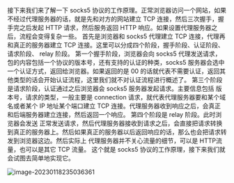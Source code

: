 接下来我们来了解一下 socks5 协议的工作原理。正常浏览器访问一个网站，如果不经过代理服务器的话，就是先和对方的网站建立 TCP 连接，然后三次握手，握手完之后发起 HTTP 请求，然后服务返回 HTTP 响应。如果设置代理服务器之后，流程会变得复杂一些。
首先是浏览器和 socks5 代理建立 TCP 连接，代理再和真正的服务器建立 TCP 连接。这里可以分成四个阶段，握手阶段、认证阶段、请求阶段、 relay 阶段。
第一个握手阶段，浏览器会向 socks5 代理发送请求，包的内容包括一个协议的版本号，还有支持的认证的种类，socks5 服务器会选中一个认证方式，返回给浏览器。如果返回的是 00 的话就代表不需要认证，返回其他类型的话会开始认证流程，这里我们就不对认证流程进行概述了。
第三个阶段是请求阶段，认证通过之后浏览器会 socks5 服务器发起请求。主要信息包括 版本号，请求的类型，一般主要是 connection 请求，就代表代理服务器要和某个域名或者某个 IP 地址某个端口建立 TCP 连接。代理服务器收到响应之后，会真正和后端服务器建立连接，然后返回一个响应。
第四个阶段是 relay 阶段。此时浏览器会发送 正常发送请求，然后代理服务器接收到请求之后，会直接把请求转换到真正的服务器上。然后如果真正的服务器以后返回响应的话，那么也会把请求转发到浏览器这边。然后实际上 代理服务器并不关心流量的细节，可以是 HTTP流量，也可以是其它 TCP 流量。  这个就是 socks5 协议的工作原理，接下来我们就会试图去简单地实现它。

![image-20230118235036361](https://zwx-images-1305338888.cos.ap-guangzhou.myqcloud.com/img/2023/01/18/image-20230118235036361.png)